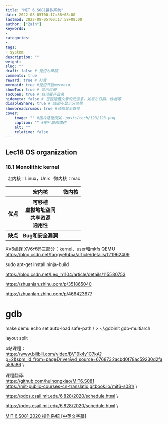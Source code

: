 ```yaml
---
title: "MIT 6.S081操作系统"
date: 2022-08-05T00:17:58+08:00
lastmod: 2022-08-05T00:17:58+08:00
author: ["Zain"]
keywords: 
- 
categories: 
- 
tags: 
- system
description: ""
weight:
slug: ""
draft: false # 是否为草稿
comments: true
reward: true # 打赏
mermaid: true #是否开启mermaid
showToc: true # 显示目录
TocOpen: true # 自动展开目录
hidemeta: false # 是否隐藏文章的元信息，如发布日期、作者等
disableShare: true # 底部不显示分享栏
showbreadcrumbs: true #顶部显示路径
cover:
    image: "" #图片路径例如：posts/tech/123/123.png
    caption: "" #图片底部描述
    alt: ""
    relative: false
---
```




## Lec18 OS organization
### 18.1 Monolithic kernel

&ensp;宏内核：Linux，Unix &ensp;微内核：mac

<table>
	<tr>
	    <th> </th>
	    <th>宏内核</th>
	    <th>微内核</th>  
	</tr >
    <tr>
	    <th> 优点</th>
	    <th>可移植<br>虚拟地址空间<br>共享资源<br>通用性</th>
	    <th></th>  
	</tr >
    <tr>
	    <th> 缺点</th>
	    <th>Bug和安全漏洞</th>
	    <th></th>  
	</tr >
</table>



XV6编译
XV6代码三部分：kernel、user和mkfs
QEMU
https://blog.csdn.net/fangye945a/article/details/121962409

sudo apt-get install ninja-build

https://blog.csdn.net/Leo_h1104/article/details/115580753

https://zhuanlan.zhihu.com/p/351865040

https://zhuanlan.zhihu.com/p/466423677

# gdb
make qemu
echo set auto-load safe-path / > ~/.gdbinit
gdb-multiarch

layout split


b站课程：\
https://www.bilibili.com/video/BV19k4y1C7kA?p=2&spm_id_from=pageDriver&vd_source=6768732acbd0f78ac59230d2faa59a86      \

课程翻译: \
https://github.com/huihongxiao/MIT6.S081       \
https://mit-public-courses-cn-translatio.gitbook.io/mit6-s081/     \

https://pdos.csail.mit.edu/6.828/2020/schedule.html   \

https://pdos.csail.mit.edu/6.828/2020/schedule.html     \



[MIT 6.S081 2020 操作系统 [中英文字幕]](https://www.bilibili.com/video/BV19k4y1C7kA?p=17&vd_source=6768732acbd0f78ac59230d2faa59a86)







